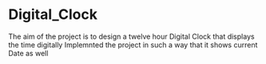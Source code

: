 # Digital_Clock
The aim of the project is to design a twelve hour Digital Clock that displays the time digitally
Implemnted the project in such a way that it shows current Date as well
